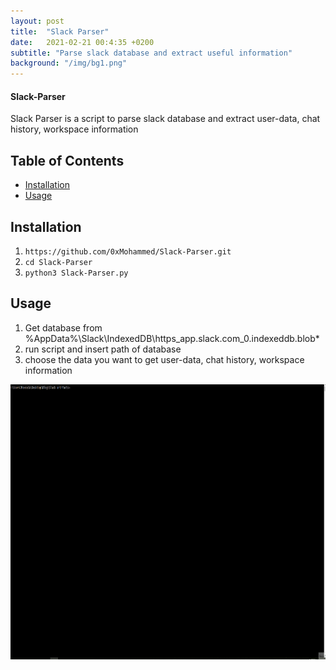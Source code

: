 ```yaml
---
layout: post
title:  "Slack Parser"
date:   2021-02-21 00:4:35 +0200
subtitle: "Parse slack database and extract useful information"
background: "/img/bg1.png"
---
```


#### Slack-Parser
Slack Parser is a script to parse slack database and extract user-data, chat history, workspace information   
  
## Table of Contents   
* [Installation](#Installation)  
* [Usage](#Usage)  
  
## Installation  
1. ```https://github.com/0xMohammed/Slack-Parser.git```  
2. ```cd Slack-Parser```    
3. ```python3 Slack-Parser.py```  
  
## Usage  
1. Get database from %AppData%\Slack\IndexedDB\https_app.slack.com_0.indexeddb.blob\*
2. run script and insert path of database 
3. choose the data you want to get user-data, chat history, workspace information
  
 <img src="/img/Slack-Parser.gif" alt="Slack-Parser Usage" width="800" height="440">
